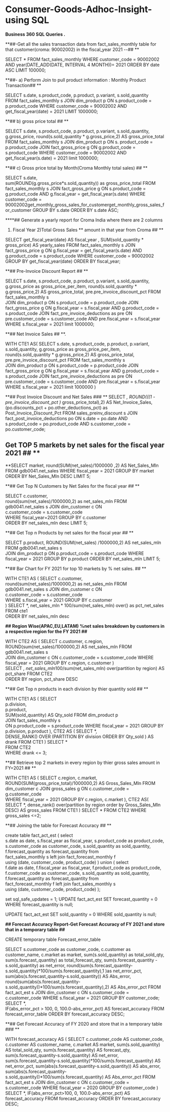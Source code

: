 # Consumer-Goods-Adhoc-Insight-using SQL

**Business 360 SQL Queries .**

**##-Get all the sales transaction data from fact_sales_monthly table for that customer(croma: 90002002) in 
the fiscal_year 2021 --## **

SELECT * FROM fact_sales_monthly 
WHERE customer_code = 90002002 AND 
year(DATE_ADD(DATE, INTERVAL 4 MONTH))= 2021 
ORDER BY date ASC 
LIMIT 100000; 

**##- a) Perform Join to pull product information : Monthly Product Transaction##  **

SELECT s.date, s.product_code, p.product, p.variant, s.sold_quantity  
FROM fact_sales_monthly s JOIN 
dim_product p ON 
s.product_code = p.product_code 
WHERE customer_code = 90002002 AND  
get_fiscal_year(date) = 2021 
LIMIT 1000000; 

**## b) gross price total ## **

SELECT s.date, s.product_code, 
p.product, p.variant, s.sold_quantity, 
g.gross_price, 
round(s.sold_quantity * g.gross_price,2) AS gross_price_total 
FROM fact_sales_monthly s JOIN dim_product p 
ON s. product_code = p.product_code 
JOIN fact_gross_price g ON 
g.product_code = s.product_code 
WHERE customer_code = 90002002 AND  
get_fiscal_year(s.date) = 2021 
limit 1000000; 

**## c) Gross price total by Month(Croma Monthly total sales) ## **

SELECT s.date,   
sum(ROUND(g.gross_price*s.sold_quantity)) as gross_price_total 
FROM fact_sales_monthly s JOIN fact_gross_price g 
ON s.product_code = g.product_code AND 
g.fiscal_year = get_fiscal_year(s.date) 
WHERE customer_code = 
90002002get_monthly_gross_sales_for_customerget_monthly_gross_sales_for_customer 
GROUP BY s.date 
ORDER BY s.date ASC; 

****## Generate a yearly report for Croma India where there are 2 columns 
1) Fiscal Year 2)Total Gross Sales ** amount in that year from Croma ## **
   
SELECT get_fiscal_year(date) AS fiscal_year , 
SUM(sold_quantity * gross_price) AS yearly_sales 
FROM fact_sales_monthly s JOIN 
fact_gross_price g ON 
g.fiscal_year = get_fiscal_year(s.date) AND 
g.product_code = s.product_code 
WHERE customer_code = 90002002 
GROUP BY get_fiscal_year(date) 
ORDER BY fiscal_year; 

**## Pre-Invoice Discount Report ## **

SELECT s.date, s.product_code, 
p.product, p.variant, s.sold_quantity, 
g.gross_price as gross_price_per_item, 
round(s.sold_quantity * g.gross_price,2) AS gross_price_total, 
pre.pre_invoice_discount_pct 
FROM fact_sales_monthly s  
JOIN dim_product p 
ON s.product_code = p.product_code 
JOIN fact_gross_price g ON 
g.fiscal_year = s.fiscal_year AND 
g.product_code = s.product_code 
JOIN fact_pre_invoice_deductions as pre ON 
pre.customer_code = s.customer_code AND 
pre.fiscal_year = s.fiscal_year 
WHERE 
s.fiscal_year = 2021 
limit 1000000; 

**## Net Invoice Sales ## **.

WITH CTE1 AS( 
SELECT s.date, s.product_code, 
p.product, p.variant, s.sold_quantity, 
g.gross_price as gross_price_per_item, 
round(s.sold_quantity * g.gross_price,2) AS gross_price_total, 
pre.pre_invoice_discount_pct 
FROM fact_sales_monthly s  
JOIN dim_product p 
ON s.product_code = p.product_code 
JOIN fact_gross_price g ON 
g.fiscal_year = s.fiscal_year AND 
g.product_code = s.product_code 
JOIN fact_pre_invoice_deductions as pre ON 
pre.customer_code = s.customer_code AND 
pre.fiscal_year = s.fiscal_year 
WHERE 
s.fiscal_year = 2021 
limit 1000000 
)  

**## Post Invoice Discount and Net Sales ### **
SELECT *, 
ROUND(((1 - pre_invoice_discount_pct )* gross_price_total),2) AS Net_Invoice_Sales, 
(po.discounts_pct + po.other_deductions_pct) as Post_Invoice_Discount_Pct 
FROM sales_preinv_discount s 
JOIN fact_post_invoice_deductions po 
ON s.date = po.date AND  
s.product_code = po.product_code AND 
s.customer_code = po.customer_code; 

## Get TOP 5 markets by net sales for the fiscal year 2021 ## **

**SELECT market, 
round(SUM(net_sales)/1000000 ,2) AS Net_Sales_Mln 
FROM gdb0041.net_sales 
WHERE fiscal_year = 2021 
GROUP BY market 
ORDER BY Net_Sales_Mln DESC 
LIMIT 5; 

**## Get Top N Customers by Net Sales for the fiscal year ## **

SELECT c.customer,  
round(sum(net_sales)/1000000,2) as net_sales_mln 
FROM gdb0041.net_sales s 
JOIN dim_customer c ON  
c.customer_code = s.customer_code  
WHERE fiscal_year=2021 
GROUP BY c.customer  
ORDER BY net_sales_mln desc 
LIMIT 5; 

**## Get Top n Products by net sales for the fiscal year ## **

SELECT p.product, 
ROUND(SUM(net_sales) /1000000,2) AS net_sales_mln 
FROM gdb0041.net_sales s  
JOIN dim_product p ON 
p.product_code = s.product_code 
WHERE fiscal_year = 2021 
GROUP BY p.product 
ORDER BY net_sales_mln 
LIMIT 5; 

**## Bar Chart for FY 2021 for top 10 markets by % net sales. ## **

WITH CTE1 AS ( 
SELECT c.customer,  
round(sum(net_sales)/1000000,2) as net_sales_mln 
FROM gdb0041.net_sales s 
JOIN dim_customer c ON  
c.customer_code = s.customer_code  
WHERE s.fiscal_year = 2021 
GROUP BY c.customer  
) 
SELECT *, net_sales_mln * 100/sum(net_sales_mln) over() as pct_net_sales 
FROM cte1  
ORDER BY net_sales_mln desc 

**## Region Wise(APAC,EU,LATAM) %net sales breakdown by customers in a respective region for the FY 2021 
##** 

WITH CTE2  AS ( 
SELECT c.customer, c.region, 
ROUND(sum(net_sales)/1000000,2) AS net_sales_mln 
FROM gdb0041.net_sales s  
JOIN dim_customer c ON 
c.customer_code = s.customer_code 
WHERE fiscal_year = 2021 
GROUP BY c.region, c.customer 
)  
SELECT *, net_sales_mln*100/sum(net_sales_mln) over(partition by region) AS pct_share 
FROM CTE2  
ORDER BY  region, pct_share DESC 

**## Get Top n products in each division by thier quantity sold ## **

WITH CTE1 AS ( 
SELECT  
p.division,     
p.product,  
SUM(sold_quantity) AS Qty_sold 
FROM dim_product p  
JOIN fact_sales_monthly s  
ON p.product_code = s.product_code 
WHERE fiscal_year = 2021 
GROUP BY p.division, p.product 
), 
CTE2 AS ( 
SELECT *,  
DENSE_RANK() OVER (PARTITION BY division ORDER BY Qty_sold ) AS drank 
FROM CTE1 
) 
SELECT *  
FROM CTE2  
WHERE drank <= 3; 

**## Retrieve top 2 markets in every region by thier gross sales amount in FY=2021 ## **
 
WITH CTE1 AS ( 
SELECT c.region, 
 c.market, 
    ROUND(SUM(gross_price_total)/1000000,2) AS Gross_Sales_Mln 
FROM dim_customer c JOIN 
gross_sales g ON 
 c.customer_code = g.customer_code  
 WHERE fiscal_year = 2021 
GROUP BY c.region, c.market 
), 
CTE2 AS( 
SELECT *, 
 dense_rank() over(partition by region order by Gross_Sales_Mln DESC) AS gross_sales 
    FROM CTE1 
) 
SELECT * FROM CTE2 
 WHERE gross_sales <=2; 

     
**## Joining the table for Forecast Accuracy ## **
 
create table fact_act_est 
 ( 
         select  
                    s.date as date, 
                    s.fiscal_year as fiscal_year, 
                    s.product_code as product_code, 
                    s.customer_code as customer_code, 
                    s.sold_quantity as sold_quantity, 
                    f.forecast_quantity as forecast_quantity 
         from  
                    fact_sales_monthly s 
         left join fact_forecast_monthly f  
         using (date, customer_code, product_code) 
 ) 
 union 
 ( 
         select  
                    f.date as date, 
                    f.fiscal_year as fiscal_year, 
                    f.product_code as product_code, 
                    f.customer_code as customer_code, 
                    s.sold_quantity as sold_quantity, 
                    f.forecast_quantity as forecast_quantity 
         from  
      fact_forecast_monthly  f 
         left join fact_sales_monthly s  
         using (date, customer_code, product_code) 
 ); 
  
 set sql_safe_updates = 1; 
UPDATE fact_act_est 
 SET forecast_quantity = 0 
 WHERE forecast_quantity is null; 
     
UPDATE fact_act_est 
 SET sold_quantity = 0 
    WHERE sold_quantity is null; 
    
 
**## Forecast Accuracy Report-Get Forecast Accuracy of FY 2021 and store that in a temporary table ##** 
 
CREATE temporary table Forecast_error_table  
 
SELECT s.customer_code as customer_code, 
 c.customer as customer_name, 
c.market as market, 
sum(s.sold_quantity) as total_sold_qty, 
sum(s.forecast_quantity) as total_forecast_qty, 
sum(s.forecast_quantity - s.sold_quantity) as net_error, 
round(sum(s.forecast_quantity-s.sold_quantity)*100/sum(s.forecast_quantity),1 )as net_error_pct, 
sum(abs(s.forecast_quantity-s.sold_quantity)) AS Abs_error, 
round(sum(abs(s.forecast_quantity-s.sold_quantity))*100/sum(s.forecast_quantity),2) AS Abs_error_pct 
FROM fact_act_est s 
JOIN dim_customer c 
ON s.customer_code = c.customer_code 
WHERE s.fiscal_year = 2021 
GROUP BY customer_code; 
SELECT *,  
IF(abs_error_pct > 100, 0, 100.0-abs_error_pct) AS forecast_accuracy 
FROM forecast_error_table 
ORDER BY forecast_accuracy DESC; 

**## Get Forecast Accuracy of FY 2020 and store that in a temporary table ### **

WITH forecast_accuracy AS ( 
SELECT c.customer_code AS customer_code, 
c.customer AS customer_name, 
c.market AS market, 
sum(s.sold_quantity) AS total_sold_qty, 
sum(s.forecast_quantity) AS forecast_qty, 
sum(s.forecast_quantity-s.sold_quantity) AS net_error, 
sum(s.forecast_quantity-s.sold_quantity)*100/sum(s.forecast_quantity) AS net_error_pct, 
sum(abs(s.forecast_quantity-s.sold_quantity)) AS abs_error, 
sum(abs(s.forecast_quantity-s.sold_quantity))*100/sum(s.forecast_quantity) AS Abs_error_pct 
FROM fact_act_est s 
JOIN dim_customer c 
ON c.customer_code = s.customer_code 
WHERE fiscal_year = 2020 
GROUP BY customer_code 
) 
SELECT *, 
IF(abs_error_pct>100, 0, 100.0-abs_error_pct) AS forecast_accuracy 
FROM forecast_accuracy 
ORDER BY forecast_accuracy DESC; 

